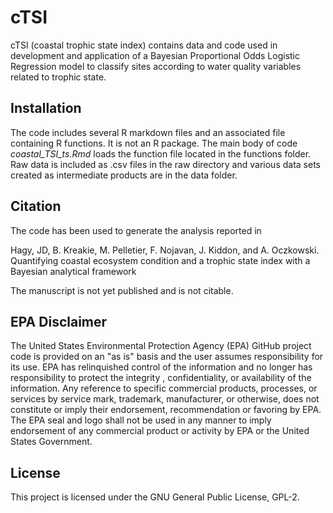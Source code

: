 
# cTSI

cTSI (coastal trophic state index) contains data and code used in development and application of a Bayesian Proportional Odds Logistic Regression model to classify sites according to water quality variables related to trophic state.

## Installation

The code includes several R markdown files and an associated file containing R functions.  It is not an R package. The main body of code *coastal_TSI_ts.Rmd* loads the function file located in the functions folder.  Raw data is included as .csv files in the raw directory and various data sets created as intermediate products are in the data folder.

## Citation

The code has been used to generate the analysis reported in

Hagy, JD, B. Kreakie, M. Pelletier, F. Nojavan, J. Kiddon, and A. Oczkowski. Quantifying coastal ecosystem condition and a trophic state index with a Bayesian analytical framework

The manuscript is not yet published and is not citable.

## EPA Disclaimer

The United States Environmental Protection Agency (EPA) GitHub project code is provided on an "as is" basis and the user assumes responsibility for its use. EPA has relinquished control of the information and no longer has responsibility to protect the integrity , confidentiality, or availability of the information. Any reference to specific commercial products, processes, or services by service mark, trademark, manufacturer, or otherwise, does not constitute or imply their endorsement, recommendation or favoring by EPA. The EPA seal and logo shall not be used in any manner to imply endorsement of any commercial product or activity by EPA or the United States Government.

## License
This project is licensed under the GNU General Public License, GPL-2.
